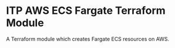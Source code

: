 # ITP AWS ECS Fargate Terraform Module

A Terraform module which creates Fargate ECS resources on AWS.
